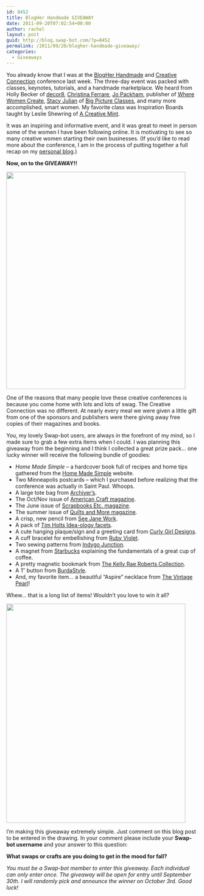 ```yaml
---
id: 8452
title: BlogHer Handmade GIVEAWAY
date: 2011-09-20T07:02:54+00:00
author: rachel
layout: post
guid: http://blog.swap-bot.com/?p=8452
permalink: /2011/09/20/blogher-handmade-giveaway/
categories:
  - Giveaways
---
```

You already know that I was at the [BlogHer Handmade](http://www.blogher.com/blogher-handmade) and [Creative Connection](http://www.thecreativeconnectionevent.com/) conference last week. The three-day event was packed with classes, keynotes, tutorials, and a handmade marketplace. We heard from Holly Becker of [decor8](http://decor8blog.com/), [Christina Ferrare](http://www.oprah.com/packages/cooking-with-cristina-ferrare.html), [Jo Packham](http://www.jopackham.com/), publisher of [Where Women Create](http://www.wherewomencreate.com/), [Stacy Julian](http://stacyjulian.com/) of [Big Picture Classes](http://www.bigpictureclasses.com/), and many more accomplished, smart women. My favorite class was Inspiration Boards taught by Leslie Shewring of [A Creative Mint](http://acreativemint.typepad.com/). 

It was an inspiring and informative event, and it was great to meet in person some of the women I have been following online. It is motivating to see so many creative women starting their own businesses. (If you&#8217;d like to read more about the conference, I am in the process of putting together a full recap on my [personal blog](http://www.rljart.com/blog/).)

**Now, on to the GIVEAWAY!!** 

<img src="http://blog.swap-bot.com/wp-content/uploads/2011/09/BlogHergiveaway.jpg" alt="" title="BlogHergiveaway" width="470" height="570" class="alignnone size-full wp-image-8453" srcset="http://blog.swap-bot.com/wp-content/uploads/2011/09/BlogHergiveaway-247x300.jpg 247w, http://blog.swap-bot.com/wp-content/uploads/2011/09/BlogHergiveaway.jpg 470w" sizes="(max-width: 470px) 100vw, 470px" />

One of the reasons that many people love these creative conferences is because you come home with lots and lots of swag. The Creative Connection was no different. At nearly every meal we were given a little gift from one of the sponsors and publishers were there giving away free copies of their magazines and books. 

You, my lovely Swap-bot users, are always in the forefront of my mind, so I made sure to grab a few extra items when I could. I was planning this giveaway from the beginning and I think I collected a great prize pack&#8230; one lucky winner will receive the following bundle of goodies:

  * _Home Made Simple_ &#8211; a hardcover book full of recipes and home tips gathered from the [Home Made Simple](http://www.homemadesimple.com/) website.
  * Two Minneapolis postcards &#8211; which I purchased before realizing that the conference was actually in Saint Paul. Whoops.
  * A large tote bag from [Archiver&#8217;s](http://www.archiversonline.com/).
  * The Oct/Nov issue of [American Craft magazine](http://www.americancraftmag.org/).
  * The June issue of [Scrapbooks Etc. magazine](http://www.scrapbooksetc.com/).
  * The summer issue of [Quilts and More magazine](http://www.allpeoplequilt.com/magazines/quiltsandmore/index.html).
  * A crisp, new pencil from [See Jane Work](http://www.seejanework.com/).
  * A pack of [Tim Holts Idea-ology facets](http://www.timholtz.com/findings.htm).
  * A cute hanging plaque/sign and a greeting card from [Curly Girl Designs](http://www.curlygirldesign.com/).
  * A cuff bracelet for embellishing from [Ruby Violet](http://www.lillarogers.com/blog/ruby-violet-by-lilla-rogers).
  * Two sewing patterns from [Indygo Junction](http://www.indygojunction.com/).
  * A magnet from [Starbucks](http://www.starbucks.com/) explaining the fundamentals of a great cup of coffee.
  * A pretty magnetic bookmark from [The Kelly Rae Roberts Collection](http://kellyraeroberts.com/).
  * A 1&#8243; button from [BurdaStyle](http://www.burdastyle.com/).
  * And, my favorite item&#8230; a beautiful &#8220;Aspire&#8221; necklace from [The Vintage Pearl](http://www.thevintagepearl.com/)!

Whew&#8230; that is a long list of items! Wouldn&#8217;t you love to win it all? 

<img src="http://blog.swap-bot.com/wp-content/uploads/2011/09/necklace.jpg" alt="" title="necklace" width="470" height="575" class="alignnone size-full wp-image-8454" srcset="http://blog.swap-bot.com/wp-content/uploads/2011/09/necklace-245x300.jpg 245w, http://blog.swap-bot.com/wp-content/uploads/2011/09/necklace.jpg 470w" sizes="(max-width: 470px) 100vw, 470px" />

I&#8217;m making this giveaway extremely simple. Just comment on this blog post to be entered in the drawing. In your comment please include your **Swap-bot username** and your answer to this question: 

**What swaps or crafts are you doing to get in the mood for fall?** 

_You must be a Swap-bot member to enter this giveaway. Each individual can only enter once. The giveaway will be open for entry until September 30th. I will randomly pick and announce the winner on October 3rd. Good luck!_